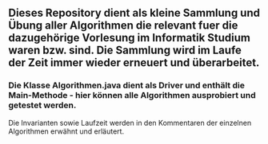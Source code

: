 ## Dieses Repository dient als kleine Sammlung und Übung aller Algorithmen die relevant fuer die dazugehörige Vorlesung im Informatik Studium waren bzw. sind. Die Sammlung wird im Laufe der Zeit immer wieder erneuert und überarbeitet.

### Die Klasse Algorithmen.java dient als Driver und enthält die Main-Methode - hier können alle Algorithmen ausprobiert und getestet werden.

Die Invarianten sowie Laufzeit werden in den Kommentaren der einzelnen Algorithmen erwähnt und erläutert.
